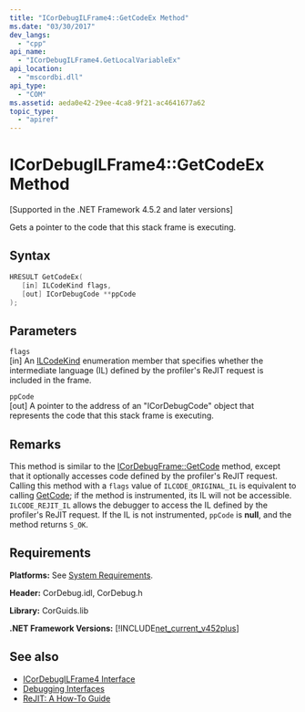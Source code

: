 ```yaml
---
title: "ICorDebugILFrame4::GetCodeEx Method"
ms.date: "03/30/2017"
dev_langs: 
  - "cpp"
api_name: 
  - "ICorDebugILFrame4.GetLocalVariableEx"
api_location: 
  - "mscordbi.dll"
api_type: 
  - "COM"
ms.assetid: aeda0e42-29ee-4ca8-9f21-ac4641677a62
topic_type: 
  - "apiref"
---
```

# ICorDebugILFrame4::GetCodeEx Method
[Supported in the .NET Framework 4.5.2 and later versions]  
  
 Gets a pointer to the code that this stack frame is executing.  
  
## Syntax  
  
```cpp
HRESULT GetCodeEx(  
   [in] ILCodeKind flags,
   [out] ICorDebugCode **ppCode  
);  
```  
  
## Parameters  
 `flags`  
 [in] An [ILCodeKind](ilcodekind-enumeration.md) enumeration member that specifies whether the intermediate language (IL) defined by the profiler's ReJIT request is included in the frame.  
  
 `ppCode`  
 [out] A pointer to the address of an "ICorDebugCode" object that represents the code that this stack frame is executing.  
  
## Remarks  
 This method is similar to the [ICorDebugFrame::GetCode](icordebugframe-getcode-method.md) method, except that it optionally accesses code defined by the profiler's ReJIT request. Calling this method with a `flags` value of `ILCODE_ORIGINAL_IL` is equivalent to calling [GetCode](icordebugframe-getcode-method.md); if the method is instrumented, its IL will not be accessible. `ILCODE_REJIT_IL` allows the debugger to access the IL defined by the profiler's ReJIT request. If the IL is not instrumented, `ppCode` is **null**, and the method returns `S_OK`.  
  
## Requirements  
 **Platforms:** See [System Requirements](../../get-started/system-requirements.md).  
  
 **Header:** CorDebug.idl, CorDebug.h  
  
 **Library:** CorGuids.lib  
  
 **.NET Framework Versions:** [!INCLUDE[net_current_v452plus](../../../../includes/net-current-v452plus-md.md)]  
  
## See also

- [ICorDebugILFrame4 Interface](icordebugilframe4-interface.md)
- [Debugging Interfaces](debugging-interfaces.md)
- [ReJIT: A How-To Guide](/archive/blogs/davbr/rejit-a-how-to-guide)
